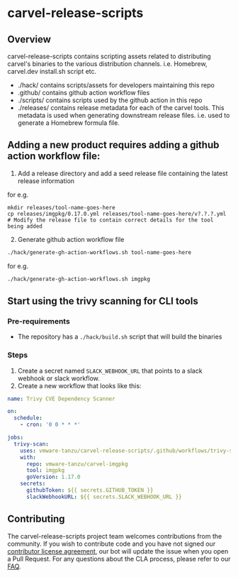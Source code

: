 # carvel-release-scripts

## Overview

carvel-release-scripts contains scripting assets related to distributing carvel's binaries to the various distribution channels. i.e. Homebrew, carvel.dev install.sh script etc.

- ./hack/ contains scripts/assets for developers maintaining this repo
- .github/ contains github action workflow files
- ./scripts/ contains scripts used by the github action in this repo
- ./releases/ contains release metadata for each of the carvel tools. This metadata is used when generating downstream release files. i.e. used to generate a Homebrew formula file.

## Adding a new product requires adding a github action workflow file:
1. Add a release directory and add a seed release file containing the latest release information
   
for e.g.
```
mkdir releases/tool-name-goes-here
cp releases/imgpkg/0.17.0.yml releases/tool-name-goes-here/v?.?.?.yml
# Modify the release file to contain correct details for the tool being added
```

2. Generate github action workflow file
```bash
./hack/generate-gh-action-workflows.sh tool-name-goes-here
```

for e.g.

```bash
./hack/generate-gh-action-workflows.sh imgpkg
```

## Start using the trivy scanning for CLI tools

### Pre-requirements
- The repository has a `./hack/build.sh` script that will build the binaries

### Steps
1. Create a secret named `SLACK_WEBHOOK_URL` that points to a slack webhook or slack workflow.
2. Create a new workflow that looks like this:
```yaml
name: Trivy CVE Dependency Scanner

on:
  schedule:
    - cron: '0 0 * * *'

jobs:
  trivy-scan:
    uses: vmware-tanzu/carvel-release-scripts/.github/workflows/trivy-scan.yml@main
    with:
      repo: vmware-tanzu/carvel-imgpkg
      tool: imgpkg
      goVersion: 1.17.0
    secrets:
      githubToken: ${{ secrets.GITHUB_TOKEN }}
      slackWebhookURL: ${{ secrets.SLACK_WEBHOOK_URL }}
```

## Contributing

The carvel-release-scripts project team welcomes contributions from the community. 
If you wish to contribute code and you have not signed our [contributor license agreement](https://cla.vmware.com/cla/1/preview), our bot will update the issue when you open a Pull Request. 
For any questions about the CLA process, please refer to our [FAQ](https://cla.vmware.com/faq).
